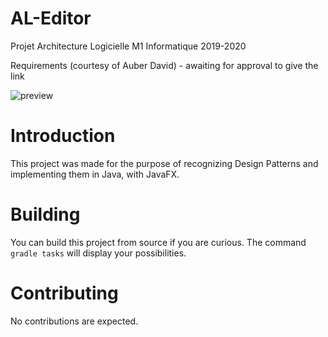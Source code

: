 # AL-Editor
Projet Architecture Logicielle M1 Informatique 2019-2020

Requirements (courtesy of Auber David) - awaiting for approval to give the link

![preview](http://rhythmgamers.net/dl/al_editor.png)

# Introduction

This project was made for the purpose of recognizing Design Patterns and implementing them in Java, with JavaFX.

# Building

You can build this project from source if you are curious. The command `gradle tasks` will display your possibilities.

# Contributing

No contributions are expected.
